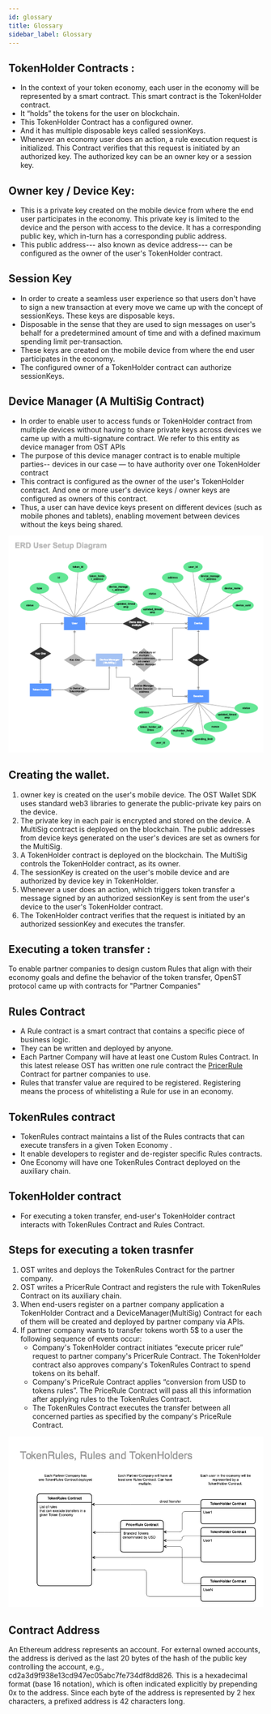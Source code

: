 ```yaml
---
id: glossary
title: Glossary
sidebar_label: Glossary
---
```



## TokenHolder Contracts :
* In the context of your token economy, each user in the economy will be represented by a smart contract. This smart contract is the TokenHolder contract.
* It “holds” the tokens for the user on blockchain. 
* This TokenHolder Contract has a configured owner. 
* And it has multiple disposable keys called sessionKeys. 
* Whenever an economy user does an action, a rule execution request is initialized. This Contract verifies that this request is initiated by an authorized key. The authorized key can be an owner key or a session key.

## Owner key / Device Key:
* This is a private key created on the mobile device from where the end user participates in the economy. This private key is limited to the device and the person with access to the device. It has a corresponding public key, which in-turn has a corresponding public address.
* This public address--- also known as device address--- can be configured as the owner of the user's TokenHolder contract. 

## Session Key
* In order to create a seamless user experience so that users don't have to sign a new transaction at every move we came up with the concept of sessionKeys. These keys are disposable keys.
* Disposable in the sense that they are used to sign messages on user's behalf for a predetermined amount of time and with a defined maximum spending limit per-transaction.
* These keys are created on the mobile device from where the end user participates in the economy. 
* The configured owner of a TokenHolder contract can authorize sessionKeys.

## Device Manager (A MultiSig Contract)

* In order to enable user to access funds or TokenHolder contract  from multiple devices without having to share private keys across devices we came up with a multi-signature contract. We refer to this entity as device manager from OST APIs
* The purpose of this device manager contract is to enable multiple parties-- devices in our case — to have authority over one TokenHolder contract
* This contract is configured as the owner of the user's TokenHolder contract.  And one or more user's device keys / owner keys are configured as owners of this contract.
* Thus, a user can have device keys present on different devices (such as mobile phones and tablets), enabling movement between devices without the keys being shared. 


![entity-relationship](/platform/docs/assets/entity-relationship.png)




## Creating the wallet.
1. owner key is created on the user's mobile device. The OST Wallet SDK uses standard web3 libraries to generate the public-private key pairs on the device. 
2. The private key in each pair is encrypted and stored on the device.
A MultiSig contract is deployed on the blockchain. The public addresses from device keys generated on the user's devices are set as owners for the MultiSig.
3. A TokenHolder contract is deployed on the blockchain. The MultiSig controls the TokenHolder contract, as its owner.
4. The sessionKey is created on the user's mobile device and are authorized by device key in TokenHolder.
5. Whenever a user does an action, which triggers token transfer a message signed by an authorized sessionKey is sent from the user's device to the user's TokenHolder contract.  
6. The TokenHolder contract verifies that the request is initiated by an authorized sessionKey and executes the transfer.


## Executing a token transfer : 
To enable partner companies to design custom Rules that align with their economy goals and define the behavior of the token transfer, OpenST protocol came up with contracts for "Partner Companies"

## Rules Contract
* A Rule contract is a smart contract that contains a specific piece of business logic.
* They can be written and deployed by anyone.
* Each Partner Company will have at least one Custom Rules Contract. In this latest release OST has written one rule contract the [PricerRule](https://github.com/OpenSTFoundation/openst-contracts/blob/develop/contracts/rules/PricerRule.sol) Contract  for partner companies to use. 
* Rules that transfer value are required to be registered. Registering means the process of whitelisting a Rule for use in an economy. 


## TokenRules contract
* TokenRules contract maintains a list of the Rules contracts that can execute transfers in a given Token Economy .
* It enable developers to register and de-register specific Rules contracts.
* One Economy will have one TokenRules Contract deployed on the auxiliary chain.


## TokenHolder contract
* For executing a token transfer, end-user's TokenHolder contract interacts with TokenRules Contract and Rules Contract.



## Steps for executing a token trasnfer
1. OST writes and deploys the TokenRules Contract for the partner company.
2. OST writes a PricerRule Contract and registers the rule with TokenRules Contract on its auxiliary chain.
3. When end-users register on a partner company application a TokenHolder Contract and a DeviceManager(MultiSig) Contract for each of them will be created and deployed by partner company via APIs.
4. If partner company wants to transfer tokens worth 5$ to a user the following sequence of events occur:
	* Company's TokenHolder contract initiates “execute pricer rule” request to partner company's  PricerRule Contract. The TokenHolder contract also approves company's TokenRules Contract to spend tokens on its behalf.
	* Company's PriceRule Contract applies “conversion from USD to tokens rules”.   The PriceRule Contract will pass all this information after applying rules to the TokenRules Contract.
	* The TokenRules Contract executes the transfer between all concerned parties as specified by the company's PriceRule Contract.


![openst-contracts](/platform/docs/assets/openst-contracts.png)



## Contract Address

An Ethereum address represents an account. For external owned accounts, the address is derived as the last 20 bytes of the hash of the public key controlling the account, e.g., cd2a3d9f938e13cd947ec05abc7fe734df8dd826. This is a hexadecimal format (base 16 notation), which is often indicated explicitly by prepending 0x to the address. Since each byte of the address is represented by 2 hex characters, a prefixed address is 42 characters long.

<!-- 
## Auxiliary chain


## Origin Chain

## uuid v4


## Tx Hash


## BigInt


## Pessimistic Debit


## Recovery Owner Key

## Smart Contract -->